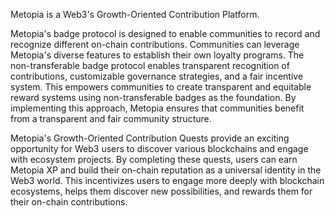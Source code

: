 Metopia is a Web3's Growth-Oriented Contribution Platform. 

Metopia's badge protocol is designed to enable communities to record and recognize different on-chain contributions. Communities can leverage Metopia's diverse features to establish their own loyalty programs. The non-transferable badge protocol enables transparent recognition of contributions, customizable governance strategies, and a fair incentive system. This empowers communities to create transparent and equitable reward systems using non-transferable badges as the foundation. By implementing this approach, Metopia ensures that communities benefit from a transparent and fair community structure.

Metopia's Growth-Oriented Contribution Quests provide an exciting opportunity for Web3 users to discover various blockchains and engage with ecosystem projects. By completing these quests, users can earn Metopia XP and build their on-chain reputation as a universal identity in the Web3 world. This incentivizes users to engage more deeply with blockchain ecosystems, helps them discover new possibilities, and rewards them for their on-chain contributions. 